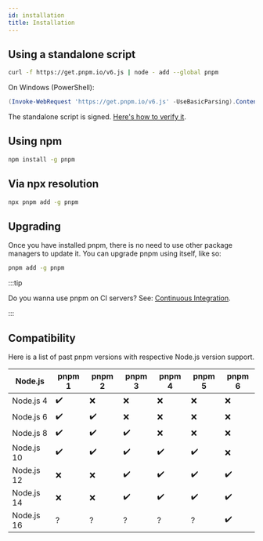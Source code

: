 ```yaml
---
id: installation
title: Installation
---
```


## Using a standalone script

```sh
curl -f https://get.pnpm.io/v6.js | node - add --global pnpm
```

On Windows (PowerShell):

```powershell
(Invoke-WebRequest 'https://get.pnpm.io/v6.js' -UseBasicParsing).Content | node - add --global pnpm
```

The standalone script is signed. [Here's how to verify it](https://github.com/pnpm/get#verifying-files).

## Using npm

```sh
npm install -g pnpm
```

## Via npx resolution

```sh
npx pnpm add -g pnpm
```

## Upgrading

Once you have installed pnpm, there is no need to use other package managers to
update it. You can upgrade pnpm using itself, like so:

```sh
pnpm add -g pnpm
```

:::tip

Do you wanna use pnpm on CI servers? See: [Continuous Integration](./continuous-integration.md).

:::

## Compatibility

Here is a list of past pnpm versions with respective Node.js version support.

| Node.js    | pnpm 1 | pnpm 2 | pnpm 3 | pnpm 4 | pnpm 5 | pnpm 6 |
|------------|--------|--------|--------|--------|--------|--------|
| Node.js 4  | ✔️     | ❌    | ❌    | ❌     | ❌     | ❌    |
| Node.js 6  | ✔️     | ✔️    | ❌    | ❌     | ❌     | ❌    |
| Node.js 8  | ✔️     | ✔️    | ✔️    | ❌     | ❌     | ❌    |
| Node.js 10 | ✔️     | ✔️    | ✔️    | ✔️     | ✔️     | ❌    |
| Node.js 12 | ❌     | ❌    | ✔️    | ✔️     | ✔️     | ✔️    |
| Node.js 14 | ❌     | ❌    | ✔️    | ✔️     | ✔️     | ✔️    |
| Node.js 16 | ?     | ?    | ?️    | ?️     | ?️     | ✔️    |
